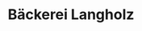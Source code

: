 ---
title: "Bäckerei Langholz"
url: /freital/baeckerei-langholz-poisentalstrasse/
shop: Bäckerei
---